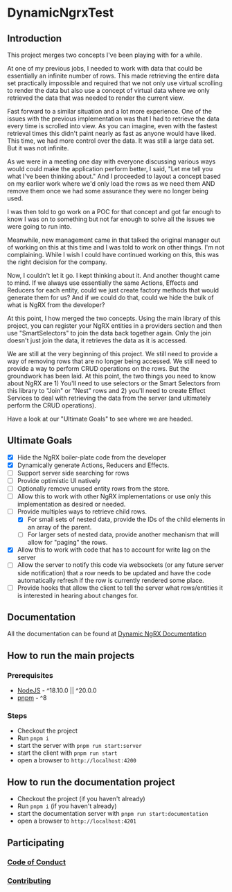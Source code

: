 # DynamicNgrxTest

## Introduction

This project merges two concepts I've been playing with for a while.

At one of my previous jobs, I needed to work with data that could be essentially an infinite number of rows. This made retrieving the entire data set practically impossible and required that we not only use virtual scrolling to render the data but also use a concept of virtual data where we only retrieved the data that was needed to render the current view.

Fast forward to a similar situation and a lot more experience. One of the issues with the previous implementation was that I had to retrieve the data every time is scrolled into view. As you can imagine, even with the fastest retrieval times this didn't paint nearly as fast as anyone would have liked. This time, we had more control over the data. It was still a large data set. But it was not infinite.

As we were in a meeting one day with everyone discussing various ways would could make the application perform better, I said, "Let me tell you what I've been thinking about." And I proceeded to layout a concept based on my earlier work where we'd only load the rows as we need them AND remove them once we had some assurance they were no longer being used.

I was then told to go work on a POC for that concept and got far enough to know I was on to something but not far enough to solve all the issues we were going to run into.

Meanwhile, new management came in that talked the original manager out of working on this at this time and I was told to work on other things. I'm not complaining. While I wish I could have continued working on this, this was the right decision for the company.

Now, I couldn't let it go. I kept thinking about it. And another thought came to mind. If we always use essentially the same Actions, Effects and Reducers for each entity, could we just create factory methods that would generate them for us? And if we could do that, could we hide the bulk of what is NgRX from the developer?

At this point, I how merged the two concepts. Using the main library of this project, you can register your NgRX entities in a providers section and then use "SmartSelectors" to join the data back together again. Only the join doesn't just join the data, it retrieves the data as it is accessed.

We are still at the very beginning of this project. We still need to provide a way of removing rows that are no longer being accessed. We still need to provide a way to perform CRUD operations on the rows. But the groundwork has been laid. At this point, the two things you need to know about NgRX are 1) You'll need to use selectors or the Smart Selectors from this library to "Join" or "Nest" rows and 2) you'll need to create Effect Services to deal with retrieving the data from the server (and ultimately perform the CRUD operations).

Have a look at our "Ultimate Goals" to see where we are headed.

## Ultimate Goals

- [x] Hide the NgRX boiler-plate code from the developer
- [x] Dynamically generate Actions, Reducers and Effects.
- [ ] Support server side searching for rows
- [ ] Provide optimistic UI natively
- [ ] Optionally remove unused entity rows from the store.
- [ ] Allow this to work with other NgRX implementations or use only this implementation as desired or needed.
- [ ] Provide multiples ways to retrieve child rows.
  - [x] For small sets of nested data, provide the IDs of the child elements in an array of the parent.
  - [ ] For larger sets of nested data, provide another mechanism that will allow for "paging" the rows.
- [x] Allow this to work with code that has to account for write lag on the server
- [ ] Allow the server to notify this code via websockets (or any future server side notification) that a row needs to be updated and have the code automatically refresh if the row is currently rendered some place.
- [ ] Provide hooks that allow the client to tell the server what rows/entities it is interested in hearing about changes for.

## Documentation

All the documentation can be found at [Dynamic NgRX Documentation](https://davembush.github.io/SmartNgRX/)

## How to run the main projects

### Prerequisites

- [NodeJS](https://nodejs.org/en/) - ^18.10.0 || ^20.0.0
- [pnpm](https://pnpm.io/) - ^8

### Steps

- Checkout the project
- Run `pnpm i`
- start the server with `pnpm run start:server`
- start the client with `pnpm run start`
- open a browser to `http://localhost:4200`

## How to run the documentation project

- Checkout the project (if you haven't already)
- Run `pnpm i` (if you haven't already)
- start the documentation server with `pnpm run start:documentation`
- open a browser to `http://localhost:4201`

## Participating

### [Code of Conduct](https://github.com/DaveMBush/SmartNgRX/blob/main/CODE_OF_CONDUCT.md)

### [Contributing](https://github.com/DaveMBush/SmartNgRX/blob/main/CONTRIBUTING.md)
